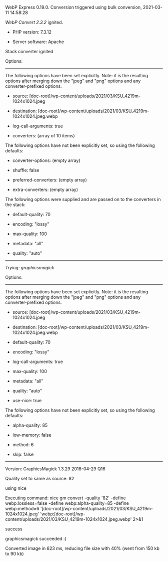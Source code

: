 WebP Express 0.19.0. Conversion triggered using bulk conversion, 2021-03-11 14:58:28

*WebP Convert 2.3.2*  ignited.
- PHP version: 7.3.12
- Server software: Apache

Stack converter ignited

Options:
------------
The following options have been set explicitly. Note: it is the resulting options after merging down the "jpeg" and "png" options and any converter-prefixed options.
- source: [doc-root]/wp-content/uploads/2021/03/KSU_4219m-1024x1024.jpeg
- destination: [doc-root]/wp-content/uploads/2021/03/KSU_4219m-1024x1024.jpeg.webp
- log-call-arguments: true
- converters: (array of 10 items)

The following options have not been explicitly set, so using the following defaults:
- converter-options: (empty array)
- shuffle: false
- preferred-converters: (empty array)
- extra-converters: (empty array)

The following options were supplied and are passed on to the converters in the stack:
- default-quality: 70
- encoding: "lossy"
- max-quality: 100
- metadata: "all"
- quality: "auto"
------------


*Trying: graphicsmagick* 

Options:
------------
The following options have been set explicitly. Note: it is the resulting options after merging down the "jpeg" and "png" options and any converter-prefixed options.
- source: [doc-root]/wp-content/uploads/2021/03/KSU_4219m-1024x1024.jpeg
- destination: [doc-root]/wp-content/uploads/2021/03/KSU_4219m-1024x1024.jpeg.webp
- default-quality: 70
- encoding: "lossy"
- log-call-arguments: true
- max-quality: 100
- metadata: "all"
- quality: "auto"
- use-nice: true

The following options have not been explicitly set, so using the following defaults:
- alpha-quality: 85
- low-memory: false
- method: 6
- skip: false
------------

Version: GraphicsMagick 1.3.29 2018-04-29 Q16 
Quality set to same as source: 82
using nice
Executing command: nice gm convert -quality '82' -define webp:lossless=false -define webp:alpha-quality=85 -define webp:method=6 '[doc-root]/wp-content/uploads/2021/03/KSU_4219m-1024x1024.jpeg' 'webp:[doc-root]/wp-content/uploads/2021/03/KSU_4219m-1024x1024.jpeg.webp' 2>&1
success
graphicsmagick succeeded :)

Converted image in 623 ms, reducing file size with 40% (went from 150 kb to 90 kb)
